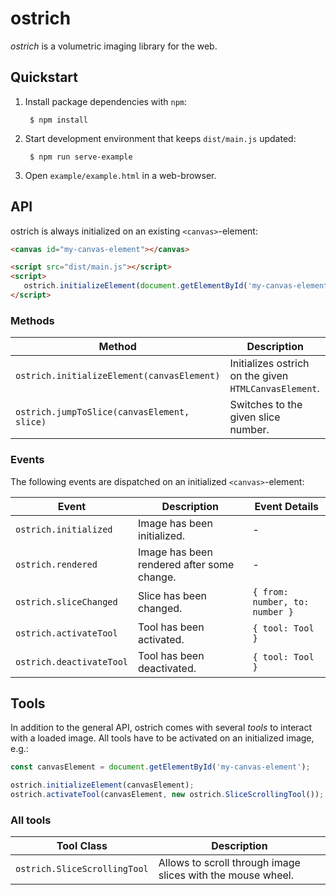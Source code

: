 # ostrich

*ostrich* is a volumetric imaging library for the web.

## Quickstart

1. Install package dependencies with `npm`:

   ```
    $ npm install
   ```
   
2. Start development environment that keeps `dist/main.js` updated:

   ```
    $ npm run serve-example
   ```

3. Open `example/example.html` in a web-browser.

## API

ostrich is always initialized on an existing `<canvas>`-element:

```html
<canvas id="my-canvas-element"></canvas>

<script src="dist/main.js"></script>
<script>
   ostrich.initializeElement(document.getElementById('my-canvas-element'));
</script>
```

### Methods

| Method | Description |
| --- | --- |
| `ostrich.initializeElement(canvasElement)` | Initializes ostrich on the given `HTMLCanvasElement`. |
| `ostrich.jumpToSlice(canvasElement, slice)` | Switches to the given slice number. |

### Events

The following events are dispatched on an initialized `<canvas>`-element:

| Event | Description | Event Details |
| --- | --- | --- |
| `ostrich.initialized` | Image has been initialized. | - |
| `ostrich.rendered` | Image has been rendered after some change. | - |
| `ostrich.sliceChanged` | Slice has been changed. | `{ from: number, to: number }` |
| `ostrich.activateTool` | Tool has been activated. | `{ tool: Tool }` |
| `ostrich.deactivateTool` | Tool has been deactivated. | `{ tool: Tool }` |

## Tools

In addition to the general API, ostrich comes with several *tools* to interact with a loaded image.
All tools have to be activated on an initialized image, e.g.:

```js
const canvasElement = document.getElementById('my-canvas-element');

ostrich.initializeElement(canvasElement);
ostrich.activateTool(canvasElement, new ostrich.SliceScrollingTool());
```

### All tools

| Tool Class | Description |
| --- | --- |
| `ostrich.SliceScrollingTool` | Allows to scroll through image slices with the mouse wheel. |
